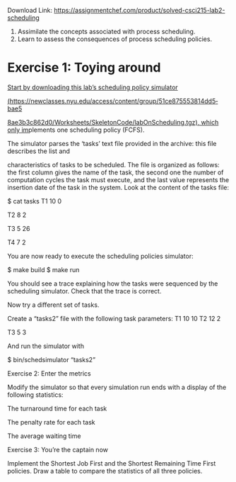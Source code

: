 Download Link: https://assignmentchef.com/product/solved-csci215-lab2-scheduling
<br>



<ol>

 <li>Assimilate the concepts associated with process scheduling.</li>

 <li>Learn to assess the consequences of process scheduling policies.</li>

</ol>

<h1>Exercise 1: Toying around</h1>

<a href="https://newclasses.nyu.edu/access/content/group/51ce8755-5381-4dd5-bae5-8ae3b3c862d0/Worksheets/Skeleton-Code/labOnScheduling.tgz">Start by </a><a href="https://newclasses.nyu.edu/access/content/group/51ce8755-5381-4dd5-bae5-8ae3b3c862d0/Worksheets/Skeleton-Code/labOnScheduling.tgz">downloadin</a><a href="https://newclasses.nyu.edu/access/content/group/51ce8755-5381-4dd5-bae5-8ae3b3c862d0/Worksheets/Skeleton-Code/labOnScheduling.tgz">g</a><a href="https://newclasses.nyu.edu/access/content/group/51ce8755-5381-4dd5-bae5-8ae3b3c862d0/Worksheets/Skeleton-Code/labOnScheduling.tgz"> this lab’s schedulin</a><a href="https://newclasses.nyu.edu/access/content/group/51ce8755-5381-4dd5-bae5-8ae3b3c862d0/Worksheets/Skeleton-Code/labOnScheduling.tgz">g</a><a href="https://newclasses.nyu.edu/access/content/group/51ce8755-5381-4dd5-bae5-8ae3b3c862d0/Worksheets/Skeleton-Code/labOnScheduling.tgz"> polic</a><a href="https://newclasses.nyu.edu/access/content/group/51ce8755-5381-4dd5-bae5-8ae3b3c862d0/Worksheets/Skeleton-Code/labOnScheduling.tgz">y</a><a href="https://newclasses.nyu.edu/access/content/group/51ce8755-5381-4dd5-bae5-8ae3b3c862d0/Worksheets/Skeleton-Code/labOnScheduling.tgz"> simulator</a>

<a href="https://newclasses.nyu.edu/access/content/group/51ce8755-5381-4dd5-bae5-8ae3b3c862d0/Worksheets/Skeleton-Code/labOnScheduling.tgz">(https://newclasses.n</a><a href="https://newclasses.nyu.edu/access/content/group/51ce8755-5381-4dd5-bae5-8ae3b3c862d0/Worksheets/Skeleton-Code/labOnScheduling.tgz">y</a><a href="https://newclasses.nyu.edu/access/content/group/51ce8755-5381-4dd5-bae5-8ae3b3c862d0/Worksheets/Skeleton-Code/labOnScheduling.tgz">u.edu/access/content/</a><a href="https://newclasses.nyu.edu/access/content/group/51ce8755-5381-4dd5-bae5-8ae3b3c862d0/Worksheets/Skeleton-Code/labOnScheduling.tgz">g</a><a href="https://newclasses.nyu.edu/access/content/group/51ce8755-5381-4dd5-bae5-8ae3b3c862d0/Worksheets/Skeleton-Code/labOnScheduling.tgz">roup/51ce8755­5381­4dd5­bae5­</a>

<a href="https://newclasses.nyu.edu/access/content/group/51ce8755-5381-4dd5-bae5-8ae3b3c862d0/Worksheets/Skeleton-Code/labOnScheduling.tgz">8ae3b3c862d0/Worksheets/Skeleton­Code/labOnSchedulin</a><a href="https://newclasses.nyu.edu/access/content/group/51ce8755-5381-4dd5-bae5-8ae3b3c862d0/Worksheets/Skeleton-Code/labOnScheduling.tgz">g</a><a href="https://newclasses.nyu.edu/access/content/group/51ce8755-5381-4dd5-bae5-8ae3b3c862d0/Worksheets/Skeleton-Code/labOnScheduling.tgz">.t</a><a href="https://newclasses.nyu.edu/access/content/group/51ce8755-5381-4dd5-bae5-8ae3b3c862d0/Worksheets/Skeleton-Code/labOnScheduling.tgz">g</a><a href="https://newclasses.nyu.edu/access/content/group/51ce8755-5381-4dd5-bae5-8ae3b3c862d0/Worksheets/Skeleton-Code/labOnScheduling.tgz">z)</a><a href="https://newclasses.nyu.edu/access/content/group/51ce8755-5381-4dd5-bae5-8ae3b3c862d0/Worksheets/Skeleton-Code/labOnScheduling.tgz">, which only im</a>plements one scheduling policy (FCFS).

The simulator parses the ‘tasks’ text file provided in the archive: this file describes the list and

characteristics of tasks to be scheduled. The file is organized as follows: the first column gives the name of the task, the second one the number of computation cycles the task must execute, and the last value represents the insertion date of the task in the system. Look at the content of the tasks file:

$ cat tasks T1 10 0

T2 8 2

T3 5 26

T4 7 2

You are now ready to execute the scheduling policies simulator:

$ make build $ make run

You should see a trace explaining how the tasks were sequenced by the scheduling simulator. Check that the trace is correct.

Now try a different set of tasks.

Create a “tasks2” file with the following task parameters: T1 10 10 T2 12 2

T3 5 3

And run the simulator with

$ bin/sched­simulator “tasks2”

Exercise 2: Enter the metrics

Modify the simulator so that every simulation run ends with a display of the following statistics:

The turnaround time for each task

The penalty rate for each task

The average waiting time

Exercise 3: You’re the captain now

Implement the Shortest Job First and the Shortest Remaining Time First policies. Draw a table to compare the statistics of all three policies.


